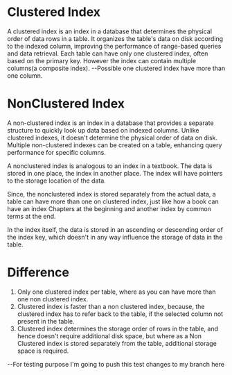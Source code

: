 # Clustered Index
A clustered index is an index in a database that determines the physical order of data rows in a table. It organizes the table's data on disk according to the indexed column, improving the performance of range-based queries and data retrieval. Each table can have only one clustered index, often based on the primary key.
However the index can contain multiple columns(a composite index).
--Possible one clustered index have more than one column.

# NonClustered Index
A non-clustered index is an index in a database that provides a separate structure to quickly look up data based on indexed columns. Unlike clustered indexes, it doesn't determine the physical order of data on disk. Multiple non-clustered indexes can be created on a table, enhancing query performance for specific columns.

A nonclustered index is analogous to an index in a textbook. The data is stored in one place, the index in another place. The index will have pointers to the storage location of the data.

Since, the nonclustered index is stored separately from the actual data, a table can have more than one on clustered index, just like how a book can have an index Chapters at the beginning and another index by common terms at the end.

In the index itself, the data is stored in an ascending or descending order of the index key, which doesn't in any way influence the storage of data in the table.

# Difference
1. Only one clustered index per table, where as you can have more than one non clustered index.
2. Clustered index is faster than a non clustered index, because, the clustered index has to refer back to the table, if the selected column not present in the table.
3. Clustered index determines the storage order of rows in the table, and hence doesn't require additional disk space, but where as a Non Clustered index is stored separately from the table, additional storage space is required.

--For testing purpose I'm going to push this test changes to my branch here